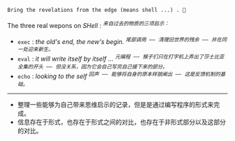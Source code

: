 

~~~ 
Bring the revelations from the edge (means shell ...) . 🦉
~~~

The three real wepons on *SHell* : <sup><kbd><var>来自过去的物质的三项启示：</var></kbd></sup>

- `exec` : *the old's end, the new's begin.* <sup><kbd><var>尾部调用 —— 清理旧世界的残余 —— 并在同一处迎来新生。</var></kbd></sup>
- `eval` : *it will write itself by itself ...* <sup><kbd><var>元编程 —— 猴子们只在打字机上弄出了莎士比亚全集的开头 —— 但没关系，因为它会自己写完自己接下来的部分。</var></kbd></sup>
- `echo` : *looking to the self* <sup><kbd><var>回声 —— 能够将自身的原本样貌阐出 —— 这是反馈机制的基础。</var></kbd></sup>

----

- 整理一些能够为自己带来思维启示的记录，但是是通过编写程序的形式来完成。
- 信息存在于形式，也存在于形式之间的对比，也存在于非形式部分以及这部分的对比。
